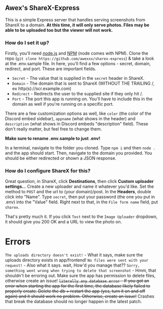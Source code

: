 ## Awex's ShareX-Express
This is a simple Express server that handles serving screenshots from ShareX to a domain.
**At this time, it will only serve photos. Files may be able to be uploaded too but the viewer will not work.**
### How do I set it up?
Firstly, you'll need [node.js](https://nodejs.org) and [NPM](https://npmjs.com) (node comes with NPM).
Clone the repo (`git clone https://github.com/awexxx/sharex-express`) & take a look at the .env.sample file.
In here, you'll find a few options - secret, domain, redirect, and port. These are important fields.
- `Secret` - The value that is supplied in the `secret` header in ShareX.
- `Domain` - The domain that is sent to ShareX (WITHOUT THE TRAILING /, ex http(s)://scr.example.com)
- `Redirect` - Redirects the user to the supplied site if they only hit /.
- `Port` - The port this app is running on. You'll have to include this in the domain as well if you're running on a specific port.

There are a few customization options as well, like `color` (the color of the Discord embed sidebar), `appname` (what shows in the header) and `description` (what shows in Discord embeds "description" field). These don't really matter, but feel free to change them.

**Make sure to rename .env.sample to just .env!**

In a terminal, navigate to the folder you cloned. Type `npm i` and then `node .` and the app should start.
Then, navigate to the domain you provided. You should be either redirected or shown a JSON response.

### How do I configure ShareX for this?
Great question, in ShareX, click **Destinations**, then click **Custom uploader settings..**.
Create a new uploader and name it whatever you'd like. Set the method to `POST` and the url to (your domain)/post.
In the **Headers**, double click into "Name". 
Type `secret`, then put your password (the one you put in .env) into the "Value" field.
Right next to that, in the `File form name` field, put `sharex`.

That's pretty much it. If you click `Test` next to the `Image Uploader` dropdown, it should give you 200 OK and a URL to view the photo on.

# Errors
`The uploads directory doesn't exist!` - What it says, make sure the uploads directory exists in app/frontend!
`No files were sent with your request!` - Also what it says. wait, How'd you manage that??
`Sorry, something went wrong when trying to delete that screenshot` - Hmm, that shouldn't be erroring out. Make sure the app has permission to delete files, otherwise create an issue!
~~`literally any database error` - If you got an error when starting the app for the first time, the database likely failed to properly create. Delete the db + restart the app (yes, turn it on and off again) and it should work no problem. Otherwise, create an issue!~~ Crashes that break the database should no longer happen in the latest patch.
